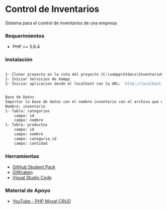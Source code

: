 # Control de Inventarios

Sistema para el control de inventarios de una empresa

### Requerimientos

* PHP >= 5.6.4

### Instalación

```sh
 
1- Clonar proyecto en la ruta del proyecto (C:\xampp\htdocs\InventarioPHP)
2- Iniciar Servicios de Xampp
3- Iniciar aplicacion desde el localhost con la URL: 'http://localhost/InventarioPHP'


Base de Datos
Importar la base de datos con el nombre inventario con el archivo que esta en la carpeta inventario, llamado inventario.sql o crear la base de datos en mysql con los siguientes datos
Nombre: inventario
1- Tabla: categorias
    campo: id
    campo: nombre
1- Tabla: productos
    campo: id
    campo: nombre
    campo: categoria_id
    campo: cantidad
```

### Herramientas

* <a href="https://education.github.com/pack">GitHub Student Pack</a>
* <a href="https://www.gitkraken.com/">GitKraken</a>
* <a href="https://code.visualstudio.com/">Visual Studio Code</a>

### Material de Apoyo

* <a href="https://www.youtube.com/watch?v=pn2v9lPakHQ&ab_channel=Fazt">YouTube - PHP Mysql CRUD</a>
